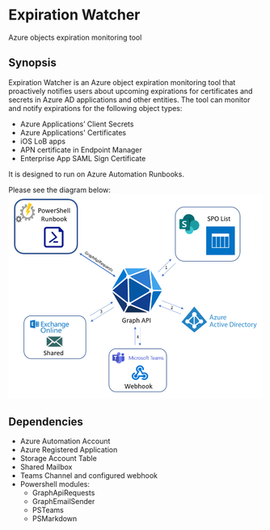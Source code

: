# Expiration Watcher
Azure objects expiration monitoring tool  
## Synopsis
Expiration Watcher is an Azure object expiration monitoring tool that proactively notifies users about upcoming expirations for certificates and secrets in Azure AD applications and other entities. The tool can monitor and notify expirations for the following object types:

- Azure Applications’ Client Secrets
- Azure Applications' Certificates
- iOS LoB apps
- APN certificate in Endpoint Manager
- Enterprise App SAML Sign Certificate

It is designed to run on Azure Automation Runbooks.

Please see the diagram below:  
![SolutionDiagram](images/Diagram.png)

## Dependencies
- Azure Automation Account
- Azure Registered Application
- Storage Account Table
- Shared Mailbox
- Teams Channel and configured webhook
- Powershell modules:
    - GraphApiRequests
    - GraphEmailSender
    - PSTeams
    - PSMarkdown